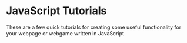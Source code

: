 # JavaScript Tutorials

These are a few quick tutorials for creating some useful functionality for your webpage or webgame written in JavaScript
